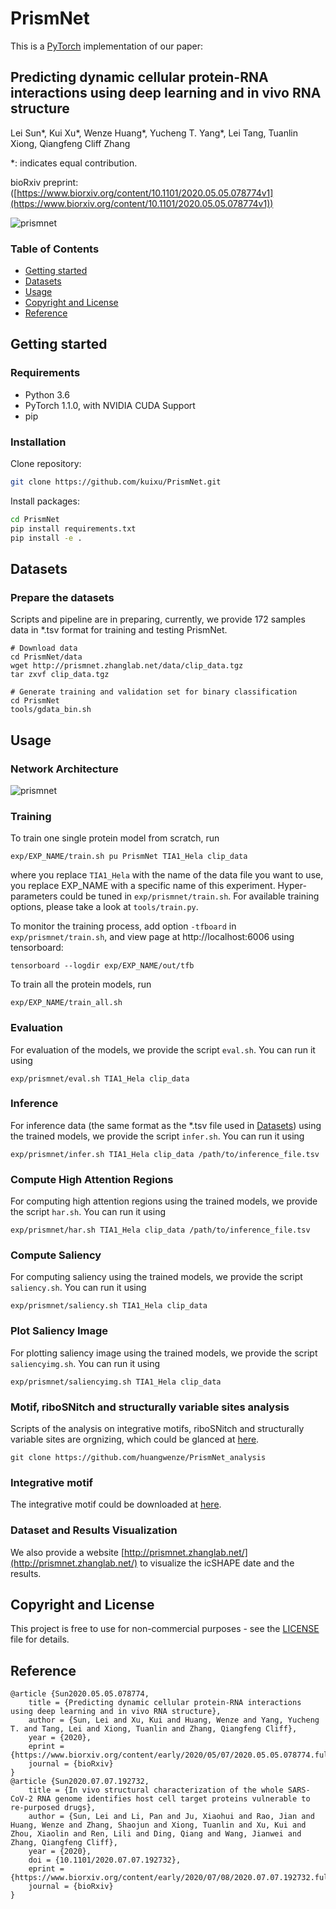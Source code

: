 # PrismNet

This is a [PyTorch](https://pytorch.org/) implementation of our paper:
## Predicting dynamic cellular protein-RNA interactions using deep learning and in vivo RNA structure
Lei Sun*,  Kui Xu*, Wenze Huang*, Yucheng T. Yang*, Lei Tang, Tuanlin Xiong, Qiangfeng Cliff Zhang

*: indicates equal contribution.

bioRxiv preprint: ([https://www.biorxiv.org/content/10.1101/2020.05.05.078774v1](https://www.biorxiv.org/content/10.1101/2020.05.05.078774v1))

![prismnet](https://github.com/kuixu/PrismNet/wiki/imgs/prismnet.png)



### Table of Contents
- [Getting started](#Getting-started)
- [Datasets](#datasets)
- [Usage](#usage)
- [Copyright and License](#copyright-and-license)
- [Reference](#Reference)

## Getting started


### Requirements
 
 - Python 3.6
 - PyTorch 1.1.0, with NVIDIA CUDA Support
 - pip

### Installation
Clone repository: 

```bash
git clone https://github.com/kuixu/PrismNet.git
```
Install packages:
```bash
cd PrismNet
pip install requirements.txt
pip install -e .
```

## Datasets

### Prepare the datasets

Scripts and pipeline are in preparing, currently, we provide 172 samples data in *.tsv format for training and testing PrismNet.

```
# Download data
cd PrismNet/data
wget http://prismnet.zhanglab.net/data/clip_data.tgz
tar zxvf clip_data.tgz

# Generate training and validation set for binary classification
cd PrismNet
tools/gdata_bin.sh
```


## Usage

### Network Architecture

![prismnet](https://github.com/kuixu/PrismNet/wiki/imgs/prismnet-arch.png)

### Training 

To train one single protein model from scratch, run
```
exp/EXP_NAME/train.sh pu PrismNet TIA1_Hela clip_data 
```
where you replace `TIA1_Hela` with the name of the data file you want to use, you replace EXP_NAME with a specific name of this experiment. Hyper-parameters could be tuned in `exp/prismnet/train.sh`. For available training options, please take a look at `tools/train.py`.

To monitor the training process, add option `-tfboard` in `exp/prismnet/train.sh`, and view page at http://localhost:6006 using tensorboard:
```
tensorboard --logdir exp/EXP_NAME/out/tfb
```

To train all the protein models, run
```
exp/EXP_NAME/train_all.sh
```

### Evaluation
For evaluation of the models, we provide the script `eval.sh`. You can run it using
```
exp/prismnet/eval.sh TIA1_Hela clip_data 
```

### Inference
For inference data (the same format as the *.tsv file used in [Datasets](#datasets)) using the trained models, we provide the script `infer.sh`. You can run it using
```
exp/prismnet/infer.sh TIA1_Hela clip_data /path/to/inference_file.tsv
```

### Compute High Attention Regions
For computing high attention regions using the trained models, we provide the script `har.sh`. You can run it using
```
exp/prismnet/har.sh TIA1_Hela clip_data /path/to/inference_file.tsv
```

### Compute Saliency
For computing saliency using the trained models, we provide the script `saliency.sh`. You can run it using
```
exp/prismnet/saliency.sh TIA1_Hela clip_data 
```

### Plot Saliency Image
For plotting saliency image using the trained models, we provide the script `saliencyimg.sh`. You can run it using
```
exp/prismnet/saliencyimg.sh TIA1_Hela clip_data 
```

### Motif, riboSNitch and structurally variable sites analysis

Scripts of the analysis on integrative motifs, riboSNitch and structurally variable sites are orgnizing, which could be glanced at [here](https://github.com/huangwenze/PrismNet_analysis).
```
git clone https://github.com/huangwenze/PrismNet_analysis
```

### Integrative motif 

The integrative motif could be downloaded at [here](http://prismnet.zhanglab.net/data/Total_motifs-matrix-logo.xlsx).

### Dataset and Results Visualization

We also provide a website [http://prismnet.zhanglab.net/](http://prismnet.zhanglab.net/) to visualize the icSHAPE date and the results.

## Copyright and License
This project is free to use for non-commercial purposes - see the [LICENSE](LICENSE) file for details.

## Reference

```
@article {Sun2020.05.05.078774,
	title = {Predicting dynamic cellular protein-RNA interactions using deep learning and in vivo RNA structure},
	author = {Sun, Lei and Xu, Kui and Huang, Wenze and Yang, Yucheng T. and Tang, Lei and Xiong, Tuanlin and Zhang, Qiangfeng Cliff},
	year = {2020},
	eprint = {https://www.biorxiv.org/content/early/2020/05/07/2020.05.05.078774.full.pdf},
	journal = {bioRxiv}
}
@article {Sun2020.07.07.192732,
	title = {In vivo structural characterization of the whole SARS-CoV-2 RNA genome identifies host cell target proteins vulnerable to re-purposed drugs},
	author = {Sun, Lei and Li, Pan and Ju, Xiaohui and Rao, Jian and Huang, Wenze and Zhang, Shaojun and Xiong, Tuanlin and Xu, Kui and Zhou, Xiaolin and Ren, Lili and Ding, Qiang and Wang, Jianwei and Zhang, Qiangfeng Cliff},
	year = {2020},
	doi = {10.1101/2020.07.07.192732},
	eprint = {https://www.biorxiv.org/content/early/2020/07/08/2020.07.07.192732.full.pdf},
	journal = {bioRxiv}
}
```